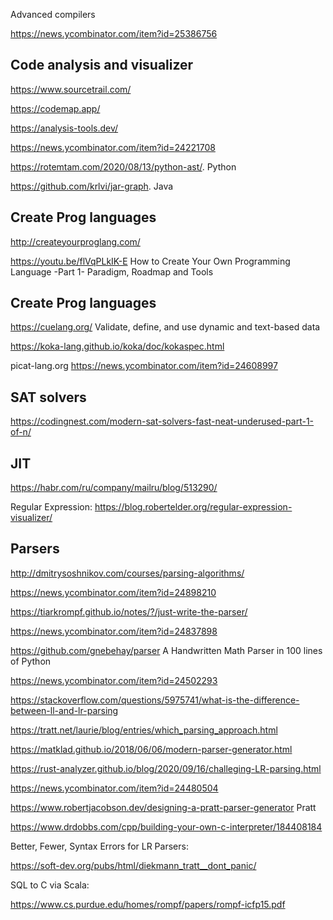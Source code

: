 
Advanced compilers

https://news.ycombinator.com/item?id=25386756


## Code analysis and visualizer

https://www.sourcetrail.com/

https://codemap.app/

https://analysis-tools.dev/

https://news.ycombinator.com/item?id=24221708

https://rotemtam.com/2020/08/13/python-ast/. Python

https://github.com/krlvi/jar-graph. Java

## Create Prog languages

http://createyourproglang.com/

https://youtu.be/flVqPLkIK-E  How to Create Your Own Programming Language -Part 1- Paradigm, Roadmap and Tools

## Create Prog languages
https://cuelang.org/ Validate, define, and use dynamic and text-based data

https://koka-lang.github.io/koka/doc/kokaspec.html

picat-lang.org https://news.ycombinator.com/item?id=24608997


## SAT solvers

https://codingnest.com/modern-sat-solvers-fast-neat-underused-part-1-of-n/

## JIT
<https://habr.com/ru/company/mailru/blog/513290/>

Regular Expression:
<https://blog.robertelder.org/regular-expression-visualizer/>

## Parsers

http://dmitrysoshnikov.com/courses/parsing-algorithms/

https://news.ycombinator.com/item?id=24898210

https://tiarkrompf.github.io/notes/?/just-write-the-parser/

https://news.ycombinator.com/item?id=24837898

https://github.com/gnebehay/parser  A Handwritten Math Parser in 100 lines of Python

https://news.ycombinator.com/item?id=24502293

https://stackoverflow.com/questions/5975741/what-is-the-difference-between-ll-and-lr-parsing

https://tratt.net/laurie/blog/entries/which_parsing_approach.html

https://matklad.github.io/2018/06/06/modern-parser-generator.html

https://rust-analyzer.github.io/blog/2020/09/16/challeging-LR-parsing.html
 
https://news.ycombinator.com/item?id=24480504 

https://www.robertjacobson.dev/designing-a-pratt-parser-generator  Pratt

https://www.drdobbs.com/cpp/building-your-own-c-interpreter/184408184

Better, Fewer, Syntax Errors for LR Parsers:

<https://soft-dev.org/pubs/html/diekmann_tratt__dont_panic/>

SQL to C via Scala:

<https://www.cs.purdue.edu/homes/rompf/papers/rompf-icfp15.pdf>


